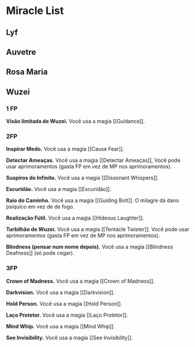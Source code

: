 # Miracle List

## Lyf

## Auvetre

## Rosa Maria

## Wuzei

### 1 FP
**Visão limitada de Wuzei.** Você usa a magia [[Guidance]].

### 2FP
**Inspirar Medo.** Você usa a magia [[Cause Fear]].

**Detectar Ameaças.** Você usa a magia [[Detectar Ameaças]], Você pode usar aprimoramentos (gasta FP em vez de MP nos aprimoramentos).

**Suspiros do Infinito.** Você usa a magia [[Dissonant Whispers]].

**Escuridão.** Você usa a magia [[Escuridão]].

**Raio do Caminho.** Você usa a magia [[Guiding Bolt]]. O milagre dá dano psiquico em vez de de fogo.

**Realização Fútil.** Você usa a magia [[Hideous Laughter]].

**Turbilhão de Wuzei.** Você usa a magia [[Tentacle Twister]]. Você pode usar aprimoramentos (gasta FP em vez de MP nos aprimoramentos).

**Blindness (pensar num nome depois).** Você usa a magia [[Blindness Deafness]] (só pode cegar).

### 3FP
**Crown of Madness.** Você usa a magia [[Crown of Madness]].

**Darkvision.** Você usa a magia [[Darkvision]].

**Hold Person.** Você usa a magia [[Hold Person]].

**Laço Protetor.** Você usa a magia [[Laço Protetor]].

**Mind Whip.** Você usa a magia [[Mind Whip]].

**See Invisibility.** Você usa a magia [[See Invisibility]].